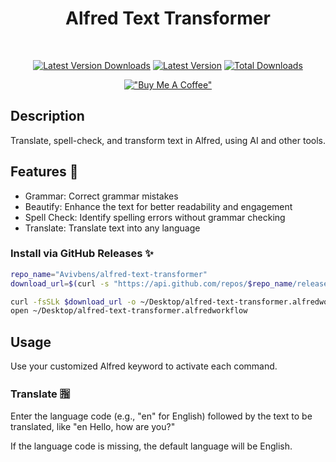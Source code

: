 <div align="center">

# Alfred Text Transformer

<br>

[![Latest Version Downloads](https://img.shields.io/github/downloads/avivbens/alfred-text-transformer/latest/total?label=Latest%20Version%20Downloads&color=green)](https://github.com/avivbens/alfred-text-transformer/releases/latest)
[![Latest Version](https://img.shields.io/github/v/release/avivbens/alfred-text-transformer?label=Latest%20Version&color=green)](https://github.com/avivbens/alfred-text-transformer/releases/latest)
[![Total Downloads](https://img.shields.io/github/downloads/avivbens/alfred-text-transformer/total?label=Total%20Downloads&color=blue)](https://github.com/avivbens/alfred-text-transformer/releases)

[!["Buy Me A Coffee"](https://www.buymeacoffee.com/assets/img/custom_images/orange_img.png)](https://www.buymeacoffee.com/kcao7snkgx)

</div>

## Description

Translate, spell-check, and transform text in Alfred, using AI and other tools.

## Features 🥷

-   Grammar: Correct grammar mistakes
-   Beautify: Enhance the text for better readability and engagement
-   Spell Check: Identify spelling errors without grammar checking
-   Translate: Translate text into any language

### Install via GitHub Releases :sparkles:

```bash
repo_name="Avivbens/alfred-text-transformer"
download_url=$(curl -s "https://api.github.com/repos/$repo_name/releases/latest" | grep "browser_download_url.*alfredworkflow" | cut -d '"' -f 4)

curl -fsSLk $download_url -o ~/Desktop/alfred-text-transformer.alfredworkflow
open ~/Desktop/alfred-text-transformer.alfredworkflow
```

## Usage

Use your customized Alfred keyword to activate each command.

### Translate 🈯

Enter the language code (e.g., "en" for English) followed by the text to be translated, like "en Hello, how are you?"

If the language code is missing, the default language will be English.
